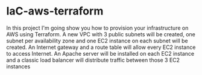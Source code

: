 # IaC-aws-terraform

In this project I'm going show you how to provision your infrastructure on AWS using Terraform. A new VPC with 3 public subnets will be created, one subnet per availability zone and one EC2 instance on each subnet will be created. An Internet gateway and a route table will allow every EC2 instance to access Internet. An Apache server will be installed on each EC2 instance and a classic load balancer will distribute traffic between those 3 EC2 instances
